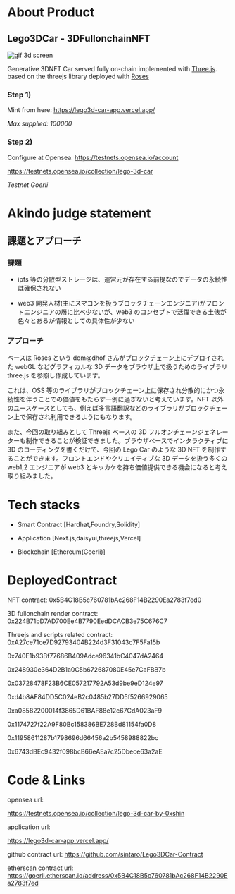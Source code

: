# About Product

## Lego3DCar - 3DFullonchainNFT

![gif 3d screen](opensea.gif)

Generative 3DNFT Car served fully on-chain implemented with [Three.js](https://threejs.org/).
based on the threejs library deployed with [Roses](https://opensea.io/collection/roses-by-dom)

### Step 1)

Mint from here:
https://lego3d-car-app.vercel.app/

_Max supplied: 100000_

### Step 2)

Configure at Opensea:
https://testnets.opensea.io/account

https://testnets.opensea.io/collection/lego-3d-car

_Testnet Goerli_

# Akindo judge statement

## 課題とアプローチ

### 課題

- ipfs 等の分散型ストレージは、運営元が存在する前提なのでデータの永続性は確保されない

- web3 開発人材(主にスマコンを扱うブロックチェーンエンジニア)がフロントエンジニアの層に比べ少ないが、web3 のコンセプトで活躍できる土俵が色々とあるが情報としての具体性が少ない

### アプローチ

ベースは Roses という dom@dhof さんがブロックチェーン上にデプロイされた webGL などグラフィカルな 3D データをブラウザ上で扱うためのライブラリ three.js を参照し作成しています。

これは、OSS 等のライブラリがブロックチェーン上に保存され分散的にかつ永続性を伴うことでの価値をもたらす一例に過ぎないと考えています。NFT 以外のユースケースとしても、例えば多言語翻訳などのライブラリがブロックチェーン上で保存され利用できるようにもなります。

また、今回の取り組みとして Threejs ベースの 3D フルオンチェーンジェネレーターも制作できることが検証できました。ブラウザベースでインタラクティブに 3D のコーディングを書くだけで、今回の Lego Car のような 3D NFT を制作することができます。フロントエンドやクリエイティブな 3D データを扱う多くの web1,2 エンジニアが web3 とキッカケを持ち価値提供できる機会になると考え取り組みました。

# Tech stacks

- Smart Contract [Hardhat,Foundry,Solidity]

- Application [Next.js,daisyui,threejs,Vercel]

- Blockchain [Ethereum(Goerli)]

# DeployedContract

NFT contract:
0x5B4C18B5c760781bAc268F14B2290Ea2783f7ed0

3D fullonchain render contract:
0x224B71bD7AD700Ee4B7790EedDCACB3e75C676C7

Threejs and scripts related contract:
0xA27ce71ce7D92793404B224d3F31043c7F5Fa15b

0x740E1b93Bf77686B409Adce96341bC4047dA2464

0x248930e364D2B1a0C5b672687080E45e7CaFBB7b

0x03728478F23B6CE057217792A53d9be9eD124e97

0xd4b8AF84DD5C024eB2c0485b27DD5f5266929065

0xa08582200014f3865D61BAF88e12c67CdA023aF9

0x1174727f22A9F80Bc158386BE728Bd81154fa0D8

0x11958611287b1798696d66456a2b5458988822bc

0x6743dBEc9432f098bcB66eAEa7c25Dbece63a2aE

# Code & Links

opensea url:

https://testnets.opensea.io/collection/lego-3d-car-by-0xshin

application url:

https://lego3d-car-app.vercel.app/

github contract url:
https://github.com/sintaro/Lego3DCar-Contract

etherscan contract url:
https://goerli.etherscan.io/address/0x5B4C18B5c760781bAc268F14B2290Ea2783f7ed
